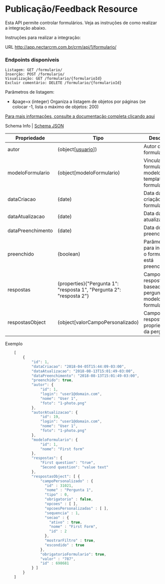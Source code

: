# Publicação/Feedback Resource

Esta API permite controlar formulários. 
Veja as instruções de como realizar a integração abaixo.

Instruções para realizar a integração:

URL
http://app.nectarcrm.com.br/crm/api/1/formulario/

### Endpoints disponíveis
    Listagem: GET /formulario/
    Inserção: POST /formulario/
    Visualização: GET /formulario/{formularioId}
    Excluir comentário: DELETE /formulario/{formularioId} 

Parâmetros de listagem:
* &page=x (integer) Organiza a listagem de objetos por páginas (se colocar -1, lista o máximo de objetos: 200)

[Para mais informações, consulte a documentação completa clicando aqui](http://docs.nectarcrm.apiary.io)

Schema Info | [Schema JSON](schema.json)

Propriedade | Tipo | Descricao
------------ | ------------- | -------------
autor | (object[[usuario](../usuario)]) | Autor desse formulário
modeloFormulario | (object[modeloFormulario) | Vincula esse formulário a modelo template de formulario
dataCriacao | (date) | Data da criação de formulário
dataAtualizacao | (date) | Data da última atualização
dataPreenchimento | (date) | Data do preenchimento
preenchido | (boolean) | Parâmetro para indicar se o formulário está preenchido
respostas | (properties){"Pergunta 1": "resposta 1", "Pergunta 2": "resposta 2"} | Campos de respostas baseado nas perguntas do modelo de formulário
respostasObject | (object[valorCampoPersonalizado) | Campos de respostas com propriedades da pergunta

Exemplo
```js
    [
        {
            "id": 1,
            "dataCriacao": "2018-04-05T15:44:09-03:00",
            "dataAtualizacao": "2018-08-13T15:01:49-03:00",
            "dataPreenchimento": "2018-08-13T15:01:49-03:00",
            "preenchido": true,
            "autor": {
                "id": 1,
                "login": "user1@domain.com",
                "nome": "User 1",
                "foto": "1-photo.png"
            },
            "autorAtualizacao": {
                "id": 19,
                "login": "user1@domain.com",
                "nome": "User 1",
                "foto": "1-photo.png"
            },
            "modeloFormulario": {
                "id": 1,
                "nome": "First form"
            },
            "respostas": {
                "First question": "true",
                "Second question": "value text"
            },
            "respostasObject": [ {
                "campoPersonalizado" : {
                  "id" : 31021,
                  "nome" : "Pergunta 1",
                  "tipo" : 0,
                  "obrigatorio" : false,
                  "opcoes" : [ ],
                  "opcoesPersonalizadas" : [ ],
                  "sequencia" : 1,
                  "secao" : {
                    "ativo" : true,
                    "nome" : "First Form",
                    "id" : 2
                  },
                  "mostrarFiltro" : true,
                  "escondido" : true
                },
                "obrigatorioFormulario": true,
                "valor" : "787",
                "id" : 698681
            } ]
        }
    ]
```
